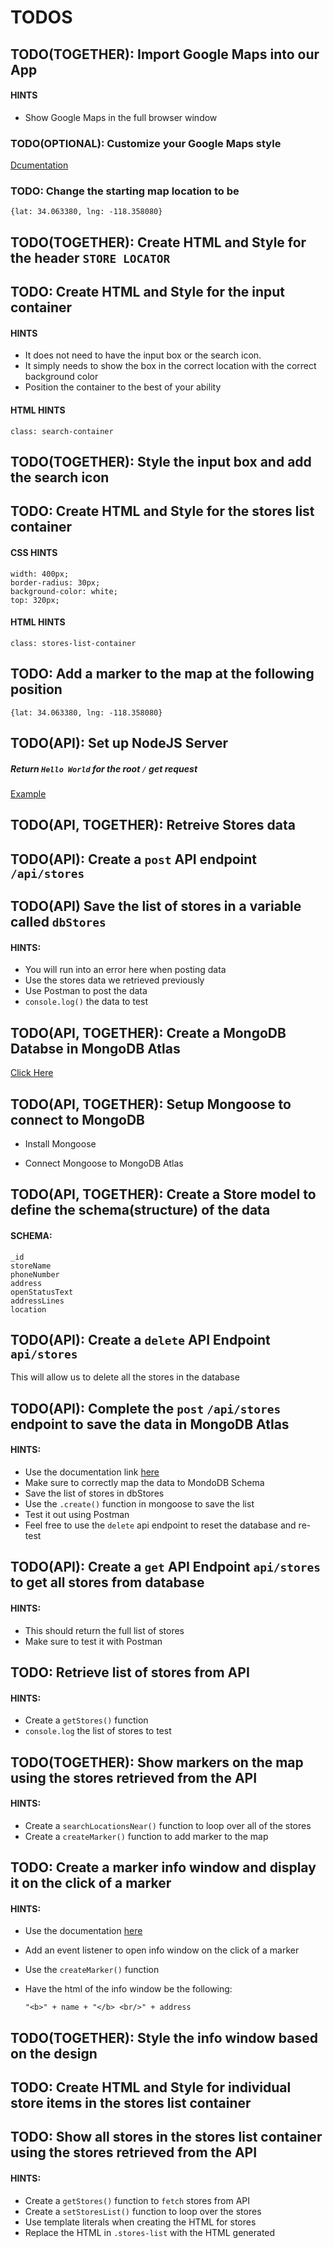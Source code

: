 # TODOS

## TODO(TOGETHER): Import Google Maps into our App

#### HINTS

- Show Google Maps in the full browser window

### TODO(OPTIONAL): Customize your Google Maps style

[Dcumentation](https://developers.google.com/maps/documentation/javascript/styling)

### TODO: Change the starting map location to be

    {lat: 34.063380, lng: -118.358080}

## TODO(TOGETHER): Create HTML and Style for the header `STORE LOCATOR`

## TODO: Create HTML and Style for the input container 

#### HINTS
- It does not need to have the input box or the search icon.
- It simply needs to show the box in the correct location with the correct background color
- Position the container to the best of your ability

#### HTML HINTS

    class: search-container

## TODO(TOGETHER): Style the input box and add the search icon

## TODO: Create HTML and Style for the stores list container

#### CSS HINTS

    width: 400px;
    border-radius: 30px;
    background-color: white;
    top: 320px;

#### HTML HINTS

    class: stores-list-container

## TODO: Add a marker to the map at the following position

    {lat: 34.063380, lng: -118.358080}

## TODO(API): Set up NodeJS Server

##### Return `Hello World` for the root `/` get request

[Example](https://expressjs.com/en/starter/hello-world.html)

## TODO(API, TOGETHER): Retreive Stores data

## TODO(API): Create a `post` API endpoint `/api/stores` 


## TODO(API) Save the list of stores in a variable called `dbStores`

#### HINTS:

- You will run into an error here when posting data
- Use the stores data we retrieved previously
- Use Postman to post the data
- `console.log()` the data to test

## TODO(API, TOGETHER): Create a MongoDB Databse in MongoDB Atlas

[Click Here](https://www.mongodb.com/cloud/atlas)

## TODO(API, TOGETHER): Setup Mongoose to connect to MongoDB

- Install Mongoose

- Connect Mongoose to MongoDB Atlas

## TODO(API, TOGETHER): Create a Store model to define the schema(structure) of the data

#### SCHEMA:

    _id
    storeName
    phoneNumber
    address
    openStatusText
    addressLines
    location

## TODO(API): Create a `delete` API Endpoint `api/stores`

This will allow us to delete all the stores in the database

## TODO(API): Complete the `post` `/api/stores` endpoint to save the data in MongoDB Atlas

#### HINTS:

- Use the documentation link [here](https://mongoosejs.com/docs/api.html#model_Model.create)
- Make sure to correctly map the data to MondoDB Schema
- Save the list of stores in dbStores
- Use the `.create()` function in mongoose to save the list
- Test it out using Postman
- Feel free to use the `delete` api endpoint to reset the database and re-test

## TODO(API): Create a `get` API Endpoint `api/stores` to get all stores from database

#### HINTS:

- This should return the full list of stores
- Make sure to test it with Postman

## TODO: Retrieve list of stores from API

#### HINTS:

- Create a `getStores()` function
- `console.log` the list of stores to test

## TODO(TOGETHER): Show markers on the map using the stores retrieved from the API

#### HINTS:

- Create a `searchLocationsNear()` function to loop over all of the stores
- Create a `createMarker()` function to add marker to the map

## TODO: Create a marker info window and display it on the click of a marker

#### HINTS:

- Use the documentation [here](https://developers.google.com/maps/solutions/store-locator/clothing-store-locator)
- Add an event listener to open info window on the click of a marker
- Use the `createMarker()` function
- Have the html of the info window be the following:

    ```"<b>" + name + "</b> <br/>" + address```

## TODO(TOGETHER): Style the info window based on the design

## TODO: Create HTML and Style for individual store items in the stores list container

## TODO: Show all stores in the stores list container using the stores retrieved from the API

#### HINTS:

- Create a `getStores()` function to `fetch` stores from API
- Create a `setStoresList()` function to loop over the stores
- Use template literals when creating the HTML for stores
- Replace the HTML in `.stores-list` with the HTML generated














































